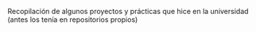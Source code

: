 Recopilación de algunos proyectos y prácticas que hice en la universidad (antes los tenía en repositorios propios)
